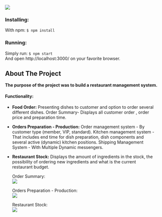 ![](https://github.com/dorlevi121/Restaurant-management-system/blob/master/readme-images/2.jpg)

### Installing:
With npm: `$ npm install `
### Running:
Simply run: `$ npm start `  
And open http://localhost:3000/ on your favorite browser.
## About The Project
**The purpose of the project was to build a restaurant management system.**

#### Functionality:  
- **Food Order:**
Presenting dishes to customer and option to order several different dishes.
Order Summary- Displays all customer order , order price and preparation time.

- **Orders Preparation - Production:**
Order management system - By customer type (member, VIP, standard).
Kitchen management system - That includes end time for dish preparation, dish components and several active (dynamic) kitchen positions.
Shipping Management System - With Multiple Dynamic messengers.

- **Restaurant Stock:**
Displays the amount of ingredients in the stock, the possibility of ordering new ingredients and what is the current restaurant budget.  
  
  Order Summary:    
![](https://github.com/dorlevi121/Restaurant-management-system/blob/master/readme-images/3.jpg)
   
  Orders Preparation - Production:  
![](https://github.com/dorlevi121/Restaurant-management-system/blob/master/readme-images/Webp.net-gifmaker.gif)

  Restaurant Stock:  
![](https://github.com/dorlevi121/Restaurant-management-system/blob/master/readme-images/rsz_19.jpg)
